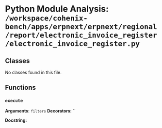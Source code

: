 # Python Module Analysis: `/workspace/cohenix-bench/apps/erpnext/erpnext/regional/report/electronic_invoice_register/electronic_invoice_register.py`

## Classes

No classes found in this file.


## Functions

### `execute`
**Arguments:** `filters`
**Decorators:** ``

**Docstring:**
```

```

